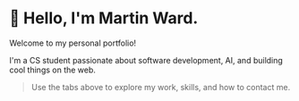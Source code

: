 # 👋 Hello, I'm Martin Ward.

Welcome to my personal portfolio!

I'm a CS student passionate about software development, AI, and building cool things on the web.

> Use the tabs above to explore my work, skills, and how to contact me.
